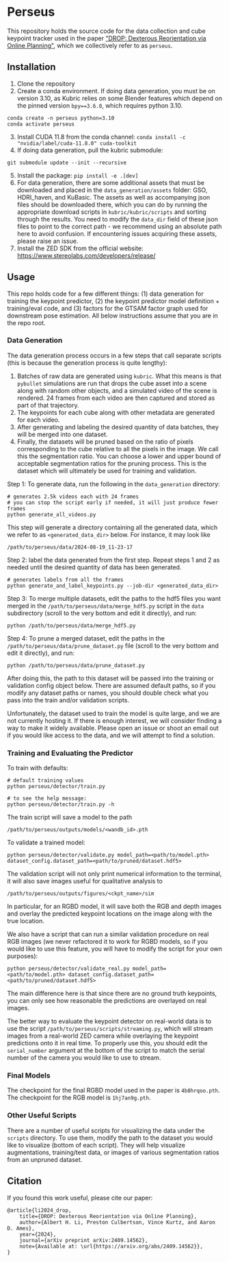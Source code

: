 # Perseus

This repository holds the source code for the data collection and cube keypoint tracker used in the paper ["DROP: Dexterous Reorientation via Online Planning"](https://arxiv.org/abs/2409.14562), which we collectively refer to as `perseus`.

## Installation
1. Clone the repository
2. Create a conda environment. If doing data generation, you must be on version 3.10, as Kubric relies on some Blender features which depend on the pinned version `bpy==3.6.0`, which requires python 3.10.
```
conda create -n perseus python=3.10
conda activate perseus
```
3. Install CUDA 11.8 from the conda channel:
```conda install -c "nvidia/label/cuda-11.8.0" cuda-toolkit```
4. If doing data generation, pull the kubric submodule:
```
git submodule update --init --recursive
```
5. Install the package:
```pip install -e .[dev]```
6. For data generation, there are some additional assets that must be downloaded and placed in the `data_generation/assets` folder: GSO, HDRI_haven, and KuBasic. The assets as well as accompanying json files should be downloaded there, which you can do by running the appropriate download scripts in `kubric/kubric/scripts` and sorting through the results. You need to modify the `data_dir` field of these json files to point to the correct path - we recommend using an absolute path here to avoid confusion. If encountering issues acquiring these assets, please raise an issue.
7. Install the ZED SDK from the official website: https://www.stereolabs.com/developers/release/

## Usage

This repo holds code for a few different things: (1) data generation for training the keypoint predictor, (2) the keypoint predictor model definition + training/eval code, and (3) factors for the GTSAM factor graph used for downstream pose estimation. All below instructions assume that you are in the repo root.

### Data Generation

The data generation process occurs in a few steps that call separate scripts (this is because the generation process is quite lengthy):
1. Batches of raw data are generated using `kubric`. What this means is that `pybullet` simulations are run that drops the cube asset into a scene along with random other objects, and a simulated video of the scene is rendered. 24 frames from each video are then captured and stored as part of that trajectory.
2. The keypoints for each cube along with other metadata are generated for each video.
3. After generating and labeling the desired quantity of data batches, they will be merged into one dataset.
4. Finally, the datasets will be pruned based on the ratio of pixels corresponding to the cube relative to all the pixels in the image. We call this the segmentation ratio. You can choose a lower and upper bound of acceptable segmentation ratios for the pruning process. This is the dataset which will ultimately be used for training and validation.

Step 1: To generate data, run the following in the `data_generation` directory:
```
# generates 2.5k videos each with 24 frames
# you can stop the script early if needed, it will just produce fewer frames
python generate_all_videos.py
```
This step will generate a directory containing all the generated data, which we refer to as `<generated_data_dir>` below. For instance, it may look like
```
/path/to/perseus/data/2024-08-19_11-23-17
```

Step 2: label the data generated from the first step. Repeat steps 1 and 2 as needed until the desired quantity of data has been generated.
```
# generates labels from all the frames
python generate_and_label_keypoints.py --job-dir <generated_data_dir>
```

Step 3: To merge multiple datasets, edit the paths to the hdf5 files you want merged in the `/path/to/perseus/data/merge_hdf5.py` script in the `data` subdirectory (scroll to the very bottom and edit it directly), and run:
```
python /path/to/perseus/data/merge_hdf5.py
```

Step 4: To prune a merged dataset, edit the paths in the `/path/to/perseus/data/prune_dataset.py` file (scroll to the very bottom and edit it directly), and run:
```
python /path/to/perseus/data/prune_dataset.py
```
After doing this, the path to this dataset will be passed into the training or validation config object below. There are assumed default paths, so if you modify any dataset paths or names, you should double check what you pass into the train and/or validation scripts.

Unfortunately, the dataset used to train the model is quite large, and we are not currently hosting it. If there is enough interest, we will consider finding a way to make it widely available. Please open an issue or shoot an email out if you would like access to the data, and we will attempt to find a solution.

### Training and Evaluating the Predictor

To train with defaults:
```
# default training values
python perseus/detector/train.py

# to see the help message:
python perseus/detector/train.py -h
```
The train script will save a model to the path
```
/path/to/perseus/outputs/models/<wandb_id>.pth
```

To validate a trained model:
```
python perseus/detector/validate.py model_path=<path/to/model.pth> dataset_config.dataset_path=<path/to/pruned/dataset.hdf5>
```
The validation script will not only print numerical information to the terminal, it will also save images useful for qualitative analysis to
```
/path/to/perseus/outputs/figures/<ckpt_name>/sim
```
In particular, for an RGBD model, it will save both the RGB and depth images and overlay the predicted keypoint locations on the image along with the true location.

We also have a script that can run a similar validation procedure on real RGB images (we never refactored it to work for RGBD models, so if you would like to use this feature, you will have to modify the script for your own purposes):
```
python perseus/detector/validate_real.py model_path=<path/to/model.pth> dataset_config.dataset_path=<path/to/pruned/dataset.hdf5>
```
The main difference here is that since there are no ground truth keypoints, you can only see how reasonable the predictions are overlayed on real images.

The better way to evaluate the keypoint detector on real-world data is to use the script `/path/to/perseus/scripts/streaming.py`, which will stream images from a real-world ZED camera while overlaying the keypoint predictions onto it in real time. To properly use this, you should edit the `serial_number` argument at the bottom of the script to match the serial number of the camera you would like to use to stream.

### Final Models
The checkpoint for the final RGBD model used in the paper is `4b8hrqoo.pth`. The checkpoint for the RGB model is `1hj7an9g.pth`.

### Other Useful Scripts

There are a number of useful scripts for visualizing the data under the `scripts` directory. To use them, modify the path to the dataset you would like to visualize (bottom of each script). They will help visualize augmentations, training/test data, or images of various segmentation ratios from an unpruned dataset.

## Citation
If you found this work useful, please cite our paper:
```
@article{li2024_drop,
    title={DROP: Dexterous Reorientation via Online Planning},
    author={Albert H. Li, Preston Culbertson, Vince Kurtz, and Aaron D. Ames},
    year={2024},
    journal={arXiv preprint arXiv:2409.14562},
    note={Available at: \url{https://arxiv.org/abs/2409.14562}},
}
```
